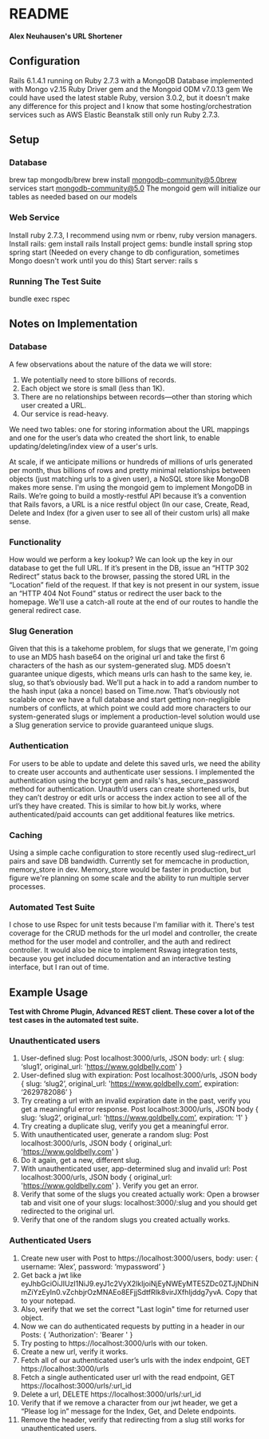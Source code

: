 # README
**Alex Neuhausen's URL Shortener**

## Configuration
Rails 6.1.4.1 running on Ruby 2.7.3 with a MongoDB Database implemented with Mongo v2.15 Ruby Driver gem and the Mongoid ODM v7.0.13 gem
We could have used the latest stable Ruby, version 3.0.2, but it doesn't make any difference for this project and I know that some hosting/orchestration services such as AWS Elastic Beanstalk still only run Ruby 2.7.3.

## Setup
### Database
brew tap mongodb/brew
brew install mongodb-community@5.0brew services start mongodb-community@5.0
The mongoid gem will initialize our tables as needed based on our models

### Web Service
Install ruby 2.7.3, I recommend using nvm or rbenv, ruby version managers.
Install rails: gem install rails
Install project gems: bundle install
spring stop
spring start (Needed on every change to db configuration, sometimes Mongo doesn't work until you do this)
Start server: rails s

### Running The Test Suite
bundle exec rspec

## Notes on Implementation

### Database
A few observations about the nature of the data we will store:
1. We potentially need to store billions of records.
2. Each object we store is small (less than 1K).
3. There are no relationships between records—other than storing which user created a URL.
4. Our service is read-heavy.

We need two tables: one for storing information about the URL mappings and one for the user’s data who created the short link, to enable updating/deleting/index view of a user's urls.

At scale, if we anticipate millions or hundreds of millions of urls generated per month, thus billions of rows and pretty minimal relationships between objects (just matching urls to a given user), a NoSQL store like MongoDB makes more sense. I'm using the mongoid gem to implement MongoDB in Rails. We’re going to build a mostly-restful API because it’s a convention that Rails favors, a URL is a nice restful object (In our case, Create, Read, Delete and Index (for a given user to see all of their custom urls) all make sense. 

### Functionality
How would we perform a key lookup? We can look up the key in our database to get the full URL. If it’s present in the DB, issue an “HTTP 302 Redirect” status back to the browser, passing the stored URL in the “Location” field of the request. If that key is not present in our system, issue an “HTTP 404 Not Found” status or redirect the user back to the homepage. We'll use a catch-all route at the end of our routes to handle the general redirect case.

### Slug Generation
Given that this is a takehome problem, for slugs that we generate, I'm going to use an MD5 hash base64 on the original url and take the first 6 characters of the hash as our system-generated slug. MD5 doesn't guarantee unique digests, which means urls can hash to the same key, ie. slug, so that’s obviously bad. We’ll put a hack in to add a random number to the hash input (aka a nonce) based on Time.now. That’s obviously not scalable once we have a full database and start getting non-negligible numbers of conflicts, at which point we could add more characters to our system-generated slugs or implement a production-level solution would use a Slug generation service to provide guaranteed unique slugs.

### Authentication
For users to be able to update and delete this saved urls, we need the ability to create user accounts and authenticate user sessions. I implemented the authentication using the bcrypt gem and rails's has_secure_password method for authentication. Unauth’d users can create shortened urls, but they can’t destroy or edit urls or access the index action to see all of the url’s they have created. This is similar to how bit.ly works, where authenticated/paid accounts can get additional features like metrics.

### Caching
Using a simple cache configuration to store recently used slug-redirect_url pairs and save DB bandwidth.
Currently set for memcache in production, memory_store in dev. 
Memory_store would be faster in production, but figure we're planning on some scale and the ability to run multiple server processes.

### Automated Test Suite
I chose to use Rspec for unit tests because I'm familiar with it. There's test coverage for the CRUD methods for the url model and controller, the create method for the user model and controller, and the auth and redirect controller.
It would also be nice to implement Rswag integration tests, because you get included documentation and an interactive testing interface, but I ran out of time.

## Example Usage
**Test with Chrome Plugin, Advanced REST client. These cover a lot of the test cases in the automated test suite.**

### Unauthenticated users
1. User-defined slug: Post localhost:3000/urls, JSON body: url: { slug: ‘slug1’, original_url: 'https://www.goldbelly.com' } 
2. User-defined slug with expiration: Post localhost:3000/urls, JSON body { slug: ‘slug2’, original_url: 'https://www.goldbelly.com’, expiration: ‘2629782086’ } 
3. Try creating a url with an invalid expiration date in the past, verify you get a meaningful error response. Post localhost:3000/urls, JSON body { slug: ‘slug2’, original_url: 'https://www.goldbelly.com’, expiration: '1' } 
4. Try creating a duplicate slug, verify you get a meaningful error.
5. With unauthenticated user, generate a random slug: Post localhost:3000/urls, JSON body { original_url: 'https://www.goldbelly.com' } 
6. Do it again, get a new, different slug.
7. With unauthenticated user, app-determined slug and invalid url: Post localhost:3000/urls, JSON body { original_url: 'https://www.goldbelly.com' }. Verify you get an error.
8. Verify that some of the slugs you created actually work: Open a browser tab and visit one of your slugs: localhost:3000/:slug and you should get redirected to the original url.
9. Verify that one of the random slugs you created actually works.

### Authenticated Users
1. Create new user with Post to https://localhost:3000/users, body: user: { username: ‘Alex’, password: ‘mypassword’ }
2. Get back a jwt like eyJhbGciOiJIUzI1NiJ9.eyJ1c2VyX2lkIjoiNjEyNWEyMTE5ZDc0ZTJjNDhiNmZiYzEyIn0.vZchbjrOzMNAEo8EFjjSdtfRIk8virJXfhIjddg7yvA. Copy that to your notepad.
3. Also, verify that we set the correct "Last login" time for returned user object.
4. Now we can do authenticated requests by putting in a header in our Posts: { 'Authorization': 'Bearer <token>' }
5. Try posting to https://localhost:3000/urls with our token.
6. Create a new url, verify it works.
7. Fetch all of our authenticated user’s urls with the index endpoint, GET https://localhost:3000/urls
8. Fetch a single authenticated user url with the read endpoint, GET https://localhost:3000/urls/:url_id
9. Delete a url, DELETE https://localhost:3000/urls/:url_id
10. Verify that if we remove a character from our jwt header, we get a “Please log in” message for the Index, Get, and Delete endpoints.
11. Remove the header, verify that redirecting from a slug still works for unauthenticated users.